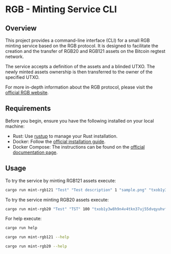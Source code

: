 # RGB - Minting Service CLI

## Overview 

This project provides a command-line interface (CLI) for a small RGB minting service based on the RGB protocol. It is designed to facilitate the creation and the transfer of RGB20 and RGB121 assets on the Bitcoin regtest network.

The service accepts a definition of the assets and a blinded UTXO. The newly minted assets ownership is then transferred to the owner of the specified UTXO.

For more in-depth information about the RGB protocol, please visit the [official RGB website](https://rgb.info/).

## Requirements

Before you begin, ensure you have the following installed on your local machine:

- Rust: Use [rustup](https://rustup.rs/) to manage your Rust installation.
- Docker: Follow the [official installation guide](https://docs.docker.com/get-docker/).
- Docker Compose: The instructions can be found on the [official documentation page](https://docs.docker.com/compose/install/).

## Usage

To try the service by minting RGB121 assets execute:
```sh
cargo run mint-rgb121 "Test" "Test description" 1 "sample.png" "txob1y3w8h9n4v4tkn37uj55dvqyuhvftrr2cxecp4pzkhjxjc4zcfxtsmdt2vf"
```

To try the service minting RGB20 assets execute:
```sh
cargo run mint-rgb20 "Test" "TST" 100 "txob1y3w8h9n4v4tkn37uj55dvqyuhvftrr2cxecp4pzkhjxjc4zcfxtsmdt2vf"
```

For help execute:
```sh
cargo run help
```

```sh
cargo run mint-rgb121 --help
```

```sh
cargo run mint-rgb20 --help
```
